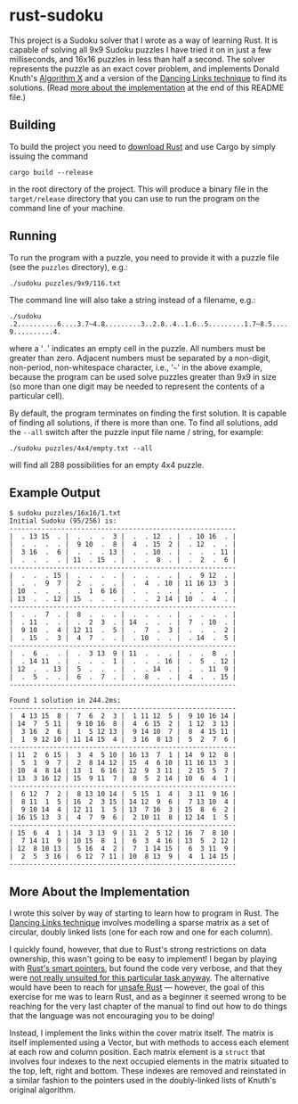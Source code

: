 # rust-sudoku

This project is a Sudoku solver that I wrote as a way of learning Rust. It is
capable of solving all 9x9 Sudoku puzzles I have tried it on in just a few
milliseconds, and 16x16 puzzles in less than half a second. The solver
represents the puzzle as an exact cover problem, and implements Donald Knuth's
[Algorithm X](https://en.wikipedia.org/wiki/Knuth%27s_Algorithm_X) and a version
of the [Dancing Links technique](https://en.wikipedia.org/wiki/Dancing_Links) to
find its solutions. (Read [more about the
implementation](#more-about-the-implementation) at the end of this README file.)

## Building

To build the project you need to [download
Rust](https://www.rust-lang.org/tools/install) and use Cargo by simply
issuing the command

``cargo build --release``

in the root directory of the project. This will produce a binary file in the
``target/release`` directory that you can use to run the program on the command
line of your machine.

## Running

To run the program with a puzzle, you need to provide it with a puzzle file (see
the ``puzzles`` directory), e.g.:

``./sudoku puzzles/9x9/116.txt``

The command line will also take a string instead of a filename, e.g.:

``./sudoku .2..........6....3.7~4.8.........3..2.8..4..1.6..5.........1.7~8.5....9..........4.``

where a '``.``' indicates an empty cell in the puzzle. All numbers must be
greater than zero. Adjacent numbers must be separated by a non-digit, non-period, non-whitespace
character, i.e., '``~``' in the above example, because the program can be used
solve puzzles greater than 9x9 in size (so more than one digit may be needed to
represent the contents of a particular cell).

By default, the program terminates on finding the first solution. It is
capable of finding all solutions, if there is more than one. To find all
solutions, add the ``--all`` switch after the puzzle input file name / string,
for example:

``./sudoku puzzles/4x4/empty.txt --all``

will find all 288 possibilities for an empty 4x4 puzzle.

## Example Output

```
$ sudoku puzzles/16x16/1.txt
Initial Sudoku (95/256) is:
---------------------------------------------------------
|  . 13 15  . |  .  .  .  3 |  .  . 12  . |  . 10 16  . |
|  .  .  .  . |  9 10  .  8 |  4  . 15  2 |  . 12  .  . |
|  3 16  .  6 |  .  .  . 13 |  .  . 10  . |  .  .  . 11 |
|  .  .  .  . | 11  . 15  . |  .  .  8  . |  .  2  .  6 |
---------------------------------------------------------
|  .  .  . 15 |  .  .  .  . |  .  .  .  . |  .  9 12  . |
|  .  .  9  7 |  2  .  .  . |  .  4  . 10 | 11 16 13  3 |
| 10  .  .  . |  .  1  6 16 |  .  .  .  . |  .  .  .  . |
| 13  .  . 12 | 15  .  .  . |  .  .  2 14 | 10  .  4  . |
---------------------------------------------------------
|  .  .  7  . |  8  .  .  . |  .  .  .  . |  .  .  .  . |
|  . 11  .  . |  .  2  3  . | 14  .  .  . |  7  . 10  . |
|  9 10  .  4 | 12 11  .  5 |  .  7  .  3 |  .  .  .  2 |
|  . 15  .  3 |  4  7  .  . |  . 10  .  . |  . 14  .  5 |
---------------------------------------------------------
|  .  6  .  . |  .  3 13  9 | 11  .  .  . |  .  .  8  . |
|  . 14 11  . |  .  .  .  1 |  .  .  . 16 |  .  5  . 12 |
| 12  .  . 13 |  5  .  .  . |  .  . 14  . |  .  . 11  9 |
|  .  5  .  . |  6  .  7  . |  .  8  .  . |  4  .  . 15 |
---------------------------------------------------------

Found 1 solution in 244.2ms:
---------------------------------------------------------
|  4 13 15  8 |  7  6  2  3 |  1 11 12  5 |  9 10 16 14 |
| 14  7  5 11 |  9 10 16  8 |  4  6 15  2 |  1 12  3 13 |
|  3 16  2  6 |  1  5 12 13 |  9 14 10  7 |  8  4 15 11 |
|  1  9 12 10 | 11 14 15  4 |  3 16  8 13 |  5  2  7  6 |
---------------------------------------------------------
| 11  2  6 15 |  3  4  5 10 | 16 13  7  1 | 14  9 12  8 |
|  5  1  9  7 |  2  8 14 12 | 15  4  6 10 | 11 16 13  3 |
| 10  4  8 14 | 13  1  6 16 | 12  9  3 11 |  2 15  5  7 |
| 13  3 16 12 | 15  9 11  7 |  8  5  2 14 | 10  6  4  1 |
---------------------------------------------------------
|  6 12  7  2 |  8 13 10 14 |  5 15  1  4 |  3 11  9 16 |
|  8 11  1  5 | 16  2  3 15 | 14 12  9  6 |  7 13 10  4 |
|  9 10 14  4 | 12 11  1  5 | 13  7 16  3 | 15  8  6  2 |
| 16 15 13  3 |  4  7  9  6 |  2 10 11  8 | 12 14  1  5 |
---------------------------------------------------------
| 15  6  4  1 | 14  3 13  9 | 11  2  5 12 | 16  7  8 10 |
|  7 14 11  9 | 10 15  8  1 |  6  3  4 16 | 13  5  2 12 |
| 12  8 10 13 |  5 16  4  2 |  7  1 14 15 |  6  3 11  9 |
|  2  5  3 16 |  6 12  7 11 | 10  8 13  9 |  4  1 14 15 |
---------------------------------------------------------
```

## More About the Implementation

I wrote this solver by way of starting to learn how to program in Rust. The
[Dancing Links technique](https://en.wikipedia.org/wiki/Dancing_Links) involves
modelling a sparse matrix as a set of circular, doubly linked lists (one for
each row and one for each column).

I quickly found, however, that due to Rust's strong restrictions on data
ownership, this wasn't going to be easy to implement! I began by playing with
[Rust's smart
pointers](https://doc.rust-lang.org/1.18.0/book/second-edition/ch15-00-smart-pointers.html),
but found the code very verbose, and that they were [not really unsuited for
this particular task
anyway](https://rust-unofficial.github.io/too-many-lists/fifth.html). The
alternative would have been to reach for [unsafe
Rust](https://doc.rust-lang.org/book/ch19-01-unsafe-rust.html) &mdash; however, the
goal of this exercise for me was to learn Rust, and as a beginner it seemed
wrong to be reaching for the very last chapter of the manual to find out how to
do things that the language was not encouraging you to be doing!

Instead, I implement the links within the cover matrix itself. The matrix is
itself implemented using a Vector, but with methods to access each element at
each row and column position. Each matrix element is a ``struct`` that involves
four indexes to the next occupied elements in the matrix situated to the top,
left, right and bottom. These indexes are removed and reinstated in a similar
fashion to the pointers used in the doubly-linked lists of Knuth's original
algorithm.

